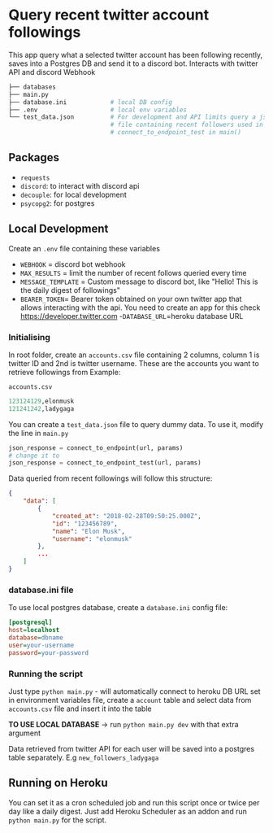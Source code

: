 # Query recent twitter account followings

This app query what a selected twitter account has been following recently, saves into a Postgres DB and send it to a discord bot. 
Interacts with twitter API and discord Webhook

```bash
├── databases
├── main.py                 
├── database.ini            # local DB config
├── .env                    # local env variables
└── test_data.json          # For development and API limits query a json 
                            # file containing recent followers used in 
                            # connect_to_endpoint_test in main()
```

## Packages
- `requests`
- `discord`: to interact with discord api
- `decouple`: for local development
- `psycopg2`: for postgres

## Local Development

Create an `.env` file containing these variables
- `WEBHOOK` = discord bot webhook
- `MAX_RESULTS` = limit the number of recent follows queried every time
- `MESSAGE_TEMPLATE` = Custom message to discord bot, like "Hello! This is the daily digest of followings"
- `BEARER_TOKEN`= Bearer token obtained on your own twitter app that allows interacting with the api. You need to create an app for this check https://developer.twitter.com
-`DATABASE_URL`=heroku database URL

### Initialising

In root folder, create an `accounts.csv` file containing 2 columns, column 1 is twitter ID and 2nd is twitter username. These are the accounts you want to retrieve followings from
Example:

`accounts.csv`
```python
123124129,elonmusk
121241242,ladygaga
```

You can create a `test_data.json` file to query dummy data.
To use it, modify the line in `main.py`
```python
json_response = connect_to_endpoint(url, params)
# change it to
json_response = connect_to_endpoint_test(url, params)
```
Data queried from recent followings will follow this structure:
```json
{
    "data": [
        {
            "created_at": "2018-02-28T09:50:25.000Z",
            "id": "123456789",
            "name": "Elon Musk",
            "username": "elonmusk"
        },
        ...
    ]
}
```

### database.ini file
To use local postgres database, create a `database.ini` config file:
```ini
[postgresql]
host=localhost
database=dbname
user=your-username
password=your-password
```

### Running the script
Just type `python main.py` - will automatically connect to heroku DB URL set in environment variables file, create a `account` table and select data from `accounts.csv` file and insert it into the table

**TO USE LOCAL DATABASE** -> run `python main.py dev` with that extra argument

Data retrieved from twitter API for each user will be saved into a postgres table separately. E.g `new_followers_ladygaga`


## Running on Heroku
You can set it as a cron scheduled job and run this script once or twice per day like a daily digest. Just add Heroku Scheduler as an addon and run `python main.py` for the script.